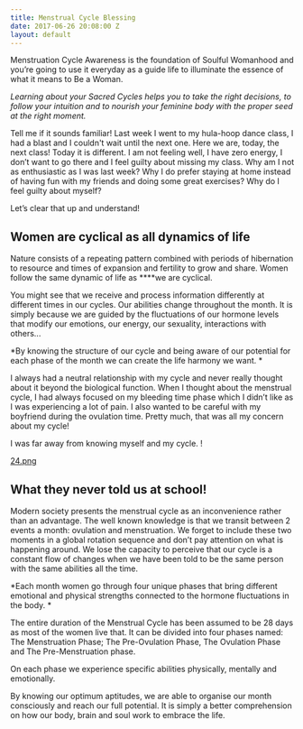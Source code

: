 ```yaml
---
title: Menstrual Cycle Blessing
date: 2017-06-26 20:08:00 Z
layout: default
---
```


Menstruation Cycle Awareness is the foundation of Soulful Womanhood and you’re going to use it everyday as a guide life to illuminate the essence of what it means to Be a Woman.

*Learning about your Sacred Cycles helps you to take the right decisions, to follow your intuition and to nourish your feminine body with the proper seed at the right moment.*

Tell me if it sounds familiar!
Last week I went to my hula-hoop dance class, I had a blast and I couldn't wait until the next one. Here we are, today, the next class! Today it is different.  I am not feeling well, I have zero energy, I don’t want to go there and I feel guilty about missing my class. Why am I not as enthusiastic as I was last week? Why I do prefer staying at home instead of having fun with my friends and doing some great exercises? Why do I feel guilty about myself?

Let’s clear that up and understand!

## Women are cyclical as all dynamics of life

Nature consists of a repeating pattern combined with periods of hibernation to resource and times of expansion and fertility to grow and share.
Women follow the same dynamic of life as \*\*\*\*we are cyclical.

You might see that we receive and process information differently at different times in our cycles. Our abilities change throughout the month. It is simply because we are guided by the fluctuations of our hormone levels that modify our emotions, our energy, our sexuality, interactions with others...

\*By knowing the structure of our cycle and being aware of our potential for each phase of the month we can create the life harmony we want. \*

I always had a neutral relationship with my cycle and never really thought about it beyond the biological function.
When I thought about the menstrual cycle, I had always focused on my bleeding time phase which I didn’t like as I was experiencing a lot of pain. I also wanted to be careful with my boyfriend during the ovulation time. Pretty much, that was all my concern about my cycle!

I was far away from knowing myself and my cycle. !

[24.png](/uploads/24.png)

## What they never told us at school!

Modern society presents the menstrual cycle as an inconvenience rather than an advantage. The well known knowledge is that we transit  between 2 events a month: ovulation and menstruation. We forget to include these two moments in a global rotation sequence and don’t pay attention on what is happening around. We lose the capacity to perceive that our cycle is a constant flow of changes when we have been told to be the same person with the same abilities all the time. 

*Each month women go through four unique phases that bring different emotional and physical strengths connected to the hormone fluctuations in the body.
*

The entire duration of the Menstrual Cycle has been assumed to be 28 days as most of the women live that. It can be divided into four phases named: The Menstruation Phase; The Pre-Ovulation Phase, The Ovulation Phase and The Pre-Menstruation phase.

On each phase we experience specific abilities physically, mentally and emotionally. 

By knowing our optimum aptitudes, we are able to organise our month consciously and reach our full potential. It is simply a better comprehension on how our body, brain and soul work to embrace the life. 

